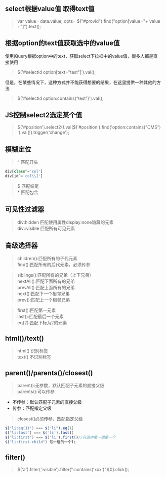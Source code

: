 ## select根据value值 取得text值

>var value= data.value;
>opts= $("#provid").find("option[value="+ value +"]").text();


## 根据option的text值获取选中的value值  
使用jQuery根据option中的text，获取select下拉框中的value值，很多人都是直接使用
>$('#selectId option[text="test"]').val();  

但是，在某些情况下，这种方式并不能获得想要的结果，在这里提供一种其他的方法
>$('#selectId option:contains(“test”)').val();

## JS控制select2选定某个值
>$('#position').select2().val($('#position').find('option:contains("CMS")').val()).trigger('change');

## 模糊定位
>^ 匹配开头
```javascript
div[class^='col']
div[id^='col\\]']
```

>$ 匹配结尾  
>\* 匹配包含

## 可见性过滤器
>div:hidden 匹配使用属性display:none隐藏的元素   
>div::visible 匹配所有可见元素

## 高级选择器
>children():匹配所有的子代元素  
>find():匹配所有的后代元素，必须传参  

>siblings():匹配所有的兄弟（上下兄弟）  
>nextAll():匹配下面所有的兄弟  
>prevAll():匹配上面所有的兄弟  
>next():匹配下一个相邻兄弟  
>prev():匹配上一个相邻兄弟  

>first():匹配第一元素  
>last():匹配最后一个元素  
>eq(2):匹配下标为2的元素  

## html()/text()
>html() 识别标签  
>text() 不识别标签  

## parent()/parents()/closest()
>parent():无参数，默认匹配子元素的直接父级   
>parents():可以传参  
* 不传参：默认匹配子元素的直接父级  
* 传参：匹配指定父级  
     		 
>closest()必须传参，匹配指定父级

```javascript
$("li:eq(1)") === $("li").eq(1)
$("li:last") === $('li').last()
$("li:first") === $('li').first()//只选中第一组第一个
$("li:first-child") 每一组的一个li
```

## filter()
>$('a').filter(':visible').filter(":contains('xxx')")[0].click();  

